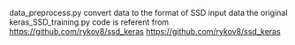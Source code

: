 data_preprocess.py convert data to the format of SSD input data
the original keras_SSD_training.py code is referent from https://github.com/rykov8/ssd_keras https://github.com/rykov8/ssd_keras
